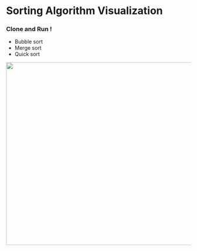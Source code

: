 # Sorting Algorithm Visualization
### Clone and Run !
- Bubble sort
- Merge sort
- Quick sort
<img src="https://github.com/asbaravkar/visualizing-sorting-algorithms/blob/master/ss.PNG" width="600" height="500">



